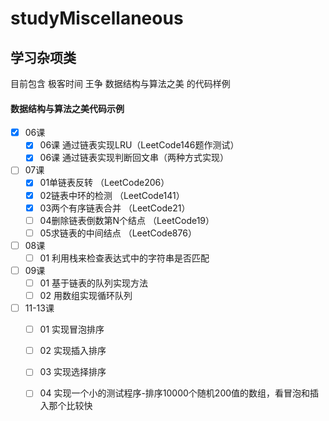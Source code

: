 # studyMiscellaneous
## 学习杂项类

 目前包含 极客时间 王争 数据结构与算法之美 的代码样例
 
 #### 数据结构与算法之美代码示例
 - [X] 06课 
     - [X] 06课 通过链表实现LRU（LeetCode146题作测试）
     - [X] 06课 通过链表实现判断回文串（两种方式实现）

 - [ ] 07课 
     - [X] 01单链表反转 （LeetCode206）
     - [X] 02链表中环的检测 （LeetCode141）
     - [X] 03两个有序链表合并 （LeetCode21）
     - [ ] 04删除链表倒数第N个结点 （LeetCode19）
     - [ ] 05求链表的中间结点 （LeetCode876）
     
 - [ ] 08课 
      - [ ] 01 利用栈来检查表达式中的字符串是否匹配
      
 - [ ] 09课 
      - [ ] 01 基于链表的队列实现方法
      - [ ] 02 用数组实现循环队列
      
  - [ ] 11-13课 
       - [ ] 01 实现冒泡排序
       - [ ] 02 实现插入排序
       - [ ] 03 实现选择排序
       - [ ] 04 实现一个小的测试程序-排序10000个随机200值的数组，看冒泡和插入那个比较快

